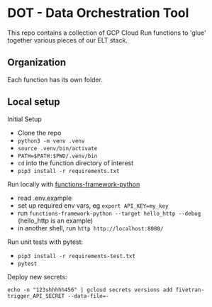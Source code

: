 # DOT - Data Orchestration Tool

This repo contains a collection of GCP Cloud Run functions to 'glue' together
various pieces of our ELT stack.

## Organization
Each function has its own folder.

## Local setup

Initial Setup
 * Clone the repo
 * `python3 -m venv .venv`
 * `source .venv/bin/activate`
 * `PATH=$PATH:$PWD/.venv/bin`
 * `cd` into the function directory of interest
 * `pip3 install -r requirements.txt`

Run locally with [functions-framework-python](https://github.com/GoogleCloudPlatform/functions-framework-python)
 * read .env.example
 * set up required env vars, eg `export API_KEY=my_key`
 * run `functions-framework-python --target hello_http --debug` (hello_http is an example)
 * in another shell, run `http http://localhost:8080/`

Run unit tests with pytest:
 * `pip3 install -r requirements-test.txt`
 * `pytest`


Deploy new secrets:

`echo -n "123shhhhh456" | gcloud secrets versions add fivetran-trigger_API_SECRET --data-file=-`


